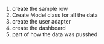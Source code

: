 1. create the sample row 
2. Create Model class for all the data
3. create the user adapter
4. create the dashboard
5. part of how the data was pusshed
